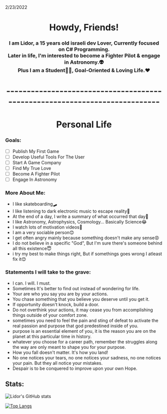 2/23/2022
<h1 align="center"> Howdy, Friends!</b> </h1>
<h3 align="center"><b> I am Lidor, a 15 years old israeli dev Lover, Currently focused on C# Programming.<br />Later in life, I'm interested to become a Fighter Pilot & engage in Astronomy.👽<br />Plus I am a Student🧑‍🎓, Goal-Oriented & Loving Life.❤️</b> </h3>
<h1 align="center"> ---------------------------------------------------------------------------</b> </h1>

<h1 align="center"> Personal Life</b> </h1>
<h3 > Goals:</b> </h1>

 - [ ] Publish My First Game
 - [ ] Develop Useful Tools For The User
 - [ ] Start A Game Company
 - [ ] Find My True Love
 - [ ] Become A Fighter Pilot
 - [ ] Engage In Astronomy
<h3 > More About Me:</b> </h2>

- I like skateboarding🛹
- I like listening to dark electronic music to escape reality🎵
- At the end of a day, I write a summary of what occurred that day📖
- I like Astronomy, Astrophysics, Cosmology... Basically Science😂
- I watch lots of motivation videos💪
- I am a very sociable person😊
- I get often angry mainly because something doesn't make any sense😡
- I do not believe in a specific "God", But I'm sure there's someone behind all this existence😇
- i try my best to make things right, But if somethings goes wrong I atleast fix it😊

<h3 > Statements I will take to the grave:</b> </h2>

- I can. I will. I must.
- Sometimes It's better to find out instead of wondering for life.
- Your are who you say you are by your actions.
- You chase something that you believe you deserve until you get it.
- If opportunity doesn't knock, build a door.
- Do not overthink your actions, it may cease you from accomplishing things outside of your comfort zone.
- sometimes you need to feel the pain and sting of defeat to activate the real passion and purpose that god predestined inside of you.
- purpose is an essential element of you, it is the reason you are on the planet at this particular time in history.
- whatever you choose for a career path, remember the struggles along the way are only meant to shape you for your purpose.
- How you fall doesn't matter. It's how you land!
- No one notices your tears, no one notices your sadness, no one notices your pain. But they all notice your mistakes.
- Despair is to be conquered to improve upon your own Hope.
## Stats:

![Lidor's GitHub stats](https://github-readme-stats.vercel.app/api?username=TheLlamaAmanda&theme=monokai&show_icons=true)

[![Top Langs](https://github-readme-stats.vercel.app/api/top-langs/?username=TheLlamaAmanda&layout=compact)](https://github.com/TheLlamaAmanda/github-readme-stats)

